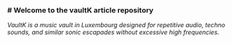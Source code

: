 ### # **Welcome to the vaultK article repository**

_VaultK is a music vault in Luxembourg designed for repetitive audio, techno sounds, and similar sonic escapades without excessive high frequencies._
